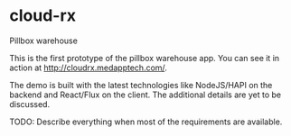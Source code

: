 # cloud-rx
Pillbox warehouse

This is the first prototype of the pillbox warehouse app. You can see it in
action at http://cloudrx.medapptech.com/.

The demo is built with the latest technologies like NodeJS/HAPI on the
backend and React/Flux on the client. The additional details are yet to be
discussed.

TODO: Describe everything when most of the requirements are available.
